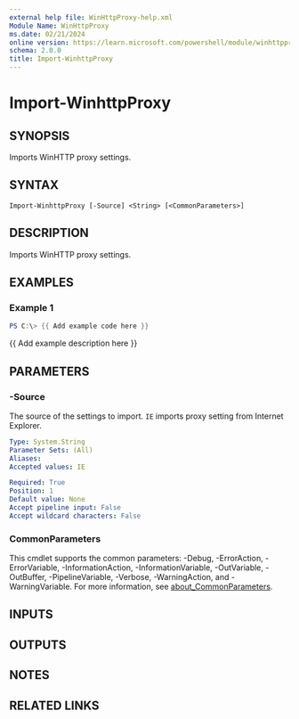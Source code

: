 ```yaml
---
external help file: WinHttpProxy-help.xml
Module Name: WinHttpProxy
ms.date: 02/21/2024
online version: https://learn.microsoft.com/powershell/module/winhttpproxy/import-winhttpproxy?view=windowsserver2025-ps&wt.mc_id=ps-gethelp
schema: 2.0.0
title: Import-WinhttpProxy
---
```


# Import-WinhttpProxy

## SYNOPSIS

Imports WinHTTP proxy settings.

## SYNTAX

```
Import-WinhttpProxy [-Source] <String> [<CommonParameters>]
```

## DESCRIPTION

Imports WinHTTP proxy settings.

## EXAMPLES

### Example 1

```powershell
PS C:\> {{ Add example code here }}
```

{{ Add example description here }}

## PARAMETERS

### -Source

The source of the settings to import. `IE` imports proxy setting from Internet Explorer.

```yaml
Type: System.String
Parameter Sets: (All)
Aliases:
Accepted values: IE

Required: True
Position: 1
Default value: None
Accept pipeline input: False
Accept wildcard characters: False
```

### CommonParameters

This cmdlet supports the common parameters: -Debug, -ErrorAction, -ErrorVariable,
-InformationAction, -InformationVariable, -OutVariable, -OutBuffer, -PipelineVariable, -Verbose,
-WarningAction, and -WarningVariable. For more information, see
[about_CommonParameters](http://go.microsoft.com/fwlink/?LinkID=113216).

## INPUTS

## OUTPUTS

## NOTES

## RELATED LINKS
